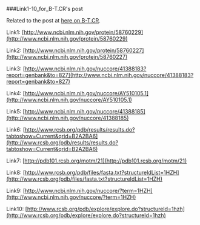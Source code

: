 ###Link1-10_for_B-T.CR's post

Related to the post at [here on B-T.CR](http://b-t.cr/t/looking-for-one-set-of-a-bcrs-full-gdna-mrna-amino-acid-and-structure-data/197).


Link1: [http://www.ncbi.nlm.nih.gov/protein/58760229](http://www.ncbi.nlm.nih.gov/protein/58760229)

Link2: [http://www.ncbi.nlm.nih.gov/protein/58760227](http://www.ncbi.nlm.nih.gov/protein/58760227)

Link3: [http://www.ncbi.nlm.nih.gov/nuccore/41388183?report=genbank&to=827](http://www.ncbi.nlm.nih.gov/nuccore/41388183?report=genbank&to=827)

Link4: [http://www.ncbi.nlm.nih.gov/nuccore/AY510105.1](http://www.ncbi.nlm.nih.gov/nuccore/AY510105.1)

Link5: [http://www.ncbi.nlm.nih.gov/nuccore/41388185](http://www.ncbi.nlm.nih.gov/nuccore/41388185)

Link6: [http://www.rcsb.org/pdb/results/results.do?tabtoshow=Current&qrid=B2A2BA6](http://www.rcsb.org/pdb/results/results.do?tabtoshow=Current&qrid=B2A2BA6)

Link7: [http://pdb101.rcsb.org/motm/21](http://pdb101.rcsb.org/motm/21)

Link8: [http://www.rcsb.org/pdb/files/fasta.txt?structureIdList=1HZH](http://www.rcsb.org/pdb/files/fasta.txt?structureIdList=1HZH)

Link9: [http://www.ncbi.nlm.nih.gov/nuccore/?term=1HZH](http://www.ncbi.nlm.nih.gov/nuccore/?term=1HZH)

Link10: [http://www.rcsb.org/pdb/explore/explore.do?structureId=1hzh](http://www.rcsb.org/pdb/explore/explore.do?structureId=1hzh)
